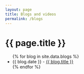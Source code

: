 ```yaml
---
layout: page
title: Blogs and videos
permalink: /blogs
---
```


# {{ page.title }}

<ul>
{% for blog in site.data.blogs %}
    <li>
        {{ blog.date }} - <a href="{{ blog.url }}" target="_blank">{{ blog.title }}</a>
    </li>
{% endfor %}
</ul>
